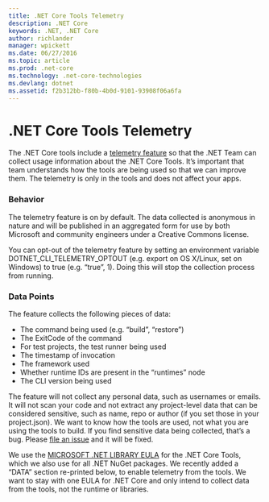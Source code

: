 ```yaml
---
title: .NET Core Tools Telemetry
description: .NET Core
keywords: .NET, .NET Core
author: richlander
manager: wpickett
ms.date: 06/27/2016
ms.topic: article
ms.prod: .net-core
ms.technology: .net-core-technologies
ms.devlang: dotnet
ms.assetid: f2b312bb-f80b-4b0d-9101-93908f06a6fa
---
```


.NET Core Tools Telemetry
=========================

The .NET Core tools include a [telemetry feature](https://github.com/dotnet/cli/pull/2145) so that the .NET Team can collect usage information about the .NET Core Tools. It’s important that team understands how the tools are being used so that we can improve them. The telemetry is only in the tools and does not affect your apps.

### Behavior

The telemetry feature is on by default. The data collected is anonymous in nature and will be published in an aggregated form for use by both Microsoft and community engineers under a Creative Commons license.

You can opt-out of the telemetry feature by setting an environment variable DOTNET_CLI_TELEMETRY_OPTOUT (e.g. export on OS X/Linux, set on Windows) to true (e.g. “true”, 1). Doing this will stop the collection process from running.

### Data Points

The feature collects the following pieces of data:

- The command being used (e.g. “build”, “restore”)
- The ExitCode of the command
- For test projects, the test runner being used
- The timestamp of invocation
- The framework used
- Whether runtime IDs are present in the “runtimes” node
- The CLI version being used

The feature will not collect any personal data, such as usernames or emails. It will not scan your code and not extract any project-level data that can be considered sensitive, such as name, repo or author (if you set those in your project.json). We want to know how the tools are used, not what you are using the tools to build. If you find sensitive data being collected, that’s a bug. Please [file an issue](https://github.com/dotnet/cli/issues) and it will be fixed.

We use the [MICROSOFT .NET LIBRARY EULA](http://go.microsoft.com/fwlink/?LinkId=329770) for the .NET Core Tools, which we also use for all .NET NuGet packages. We recently added a “DATA” section re-printed below, to enable telemetry from the tools. We want to stay with one EULA for .NET Core and only intend to collect data from the tools, not the runtime or libraries.